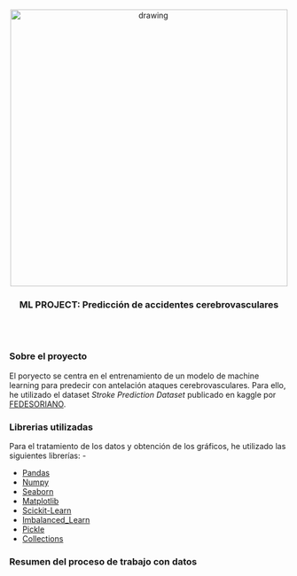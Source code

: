  <!-- IMAGEN ML PROJECT -->
 <br />
 <p align="center">
   <img src="https://www.profesionalreview.com/wp-content/uploads/2019/08/Machine-Learning-1-1024x732.png" alt="drawing" width="500"/>
   </a>

   <h3 align="center">ML PROJECT: Predicción de accidentes cerebrovasculares</h3>
<br>
<br>

### Sobre el proyecto

El poryecto se centra en el entrenamiento de un modelo de machine learning para predecir con antelación ataques cerebrovasculares. Para ello, he utilizado el dataset *Stroke Prediction Dataset* publicado en kaggle por [FEDESORIANO](https://www.kaggle.com/datasets/fedesoriano/stroke-prediction-dataset).

 ### Librerias utilizadas

 Para el tratamiento de los datos y obtención de los gráficos, he utilizado las siguientes librerías: - 
 * [Pandas](https://pandas.pydata.org/)
 * [Numpy](https://numpy.org/)
 * [Seaborn](https://seaborn.pydata.org/)
 * [Matplotlib](https://matplotlib.org/)
 * [Scickit-Learn](https://scikit-learn.org/stable/index.html)
 * [Imbalanced_Learn](https://imbalanced-learn.org/stable/)
 * [Pickle](https://docs.python.org/3/library/pickle.html)
 * [Collections](https://docs.python.org/3/library/collections.html)

### Resumen del proceso de trabajo con datos

